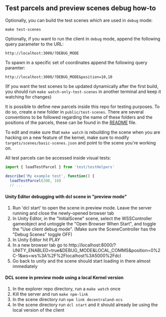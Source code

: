 ## Test parcels and preview scenes debug how-to

Optionally, you can build the test scenes which are used in `debug` mode:

    make test-scenes

Optionally, if you want to run the client in `debug` mode, append the following query parameter to the URL:

    http://localhost:3000/?DEBUG_MODE

To spawn in a specific set of coordinates append the following query paramter:

    http://localhost:3000/?DEBUG_MODE&position=10,10



(If you want the test scenes to be updated dynamically after the first build, you should run `make watch-only-test-scenes` in another terminal and keep it watching for changes)

It is possible to define new parcels inside this repo for testing purposes. To do so, create a new folder in `public/test-scenes`. There are several conventions to be followed regarding the name of these folders and the positions of the parcels, these can be found in the [README](https://github.com/decentraland/client/blob/master/public/test-scenes/README.md) file.

To edit and make sure that `make watch` is rebuilding the scene when you are hacking on a new feature of the kernel, make sure to modify `targets/scenes/basic-scenes.json` and point to the scene you're working on.

All test parcels can be accessed inside visual tests:

```ts
import { loadTestParcel } from 'test/testHelpers'

describe('My example test', function() {
  loadTestParcel(200, 10)
  // ...
```

#### Unity Editor debugging with dcl scene in "preview mode"

1. Run 'dcl start' to open the scene in preview mode. Leave the server running and close the newly-opened browser tab
2. In Unity Editor, in the "InitialScene" scene, select the WSSController gameobject and untoggle the "Open Browser When Start", and toggle the "Use client debug mode". (Make sure the SceneController has the "Debug Scenes" toggle OFF)
3. In Unity Editor hit PLAY
4. In a new browser tab go to http://localhost:8000/?UNITY_ENABLED=true&DEBUG_MODE&LOCAL_COMMS&position=0%2C-1&ws=ws%3A%2F%2Flocalhost%3A5000%2Fdcl
5. Go back to unity and the scene should start loading in there almost immediately

#### DCL scene in preview mode using a local Kernel version

1. In the explorer repo directory, run a `make watch` once
2. Kill the server and run `make npm-link`
3. In the scene directory run `npm link decentraland-ecs`
4. In the scene directory run `dcl start` and it should already be using the local version of the client